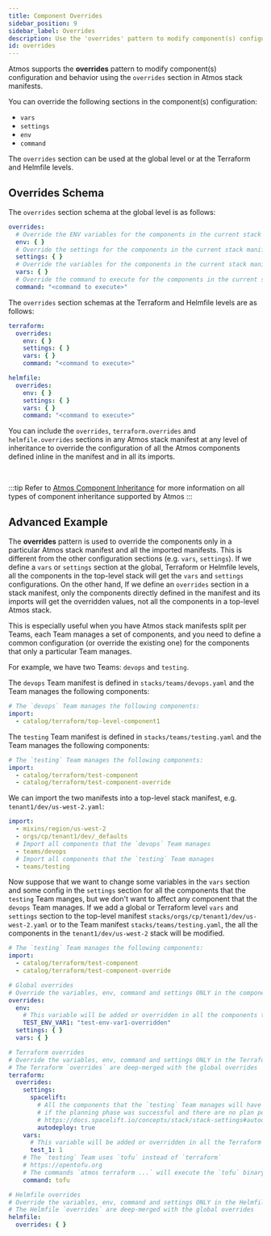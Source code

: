 ```yaml
---
title: Component Overrides
sidebar_position: 9
sidebar_label: Overrides
description: Use the 'overrides' pattern to modify component(s) configuration and behavior.
id: overrides
---
```


Atmos supports the __overrides__ pattern to modify component(s) configuration and behavior using the `overrides` section in Atmos stack manifests.

You can override the following sections in the component(s) configuration:

- `vars`
- `settings`
- `env`
- `command`

The `overrides` section can be used at the global level or at the Terraform and Helmfile levels.

## Overrides Schema

The `overrides` section schema at the global level is as follows:

```yaml
overrides:
  # Override the ENV variables for the components in the current stack manifest and all its imports
  env: { }
  # Override the settings for the components in the current stack manifest and all its imports
  settings: { }
  # Override the variables for the components in the current stack manifest and all its imports
  vars: { }
  # Override the command to execute for the components in the current stack manifest and all its imports
  command: "<command to execute>"
```

The `overrides` section schemas at the Terraform and Helmfile levels are as follows:

```yaml
terraform:
  overrides:
    env: { }
    settings: { }
    vars: { }
    command: "<command to execute>"

helmfile:
  overrides:
    env: { }
    settings: { }
    vars: { }
    command: "<command to execute>"
```

You can include the `overrides`, `terraform.overrides` and `helmfile.overrides` sections in any Atmos stack manifest at any level of inheritance
to override the configuration of all the Atmos components defined inline in the manifest and in all its imports.

<br/>

:::tip
Refer to [Atmos Component Inheritance](/core-concepts/components/inheritance) for more information on all types of component inheritance
supported by Atmos
:::

## Advanced Example

The __overrides__ pattern is used to override the components only in a particular Atmos stack manifest and all the imported
manifests. This is different from the other configuration sections (e.g. `vars`, `settings`). If we define a `vars` or `settings` section at the 
global, Terraform or Helmfile levels, all the components in the top-level stack will get the `vars` and `settings` configurations. On the other hand,
If we define an `overrides` section in a stack manifest, only the components directly defined in the manifest and its imports will get the overridden 
values, not all the components in a top-level Atmos stack.

This is especially useful when you have Atmos stack manifests split per Teams, each Team manages a set of components, and you need to define a common
configuration (or override the existing one) for the components that only a particular Team manages. 

For example, we have two Teams: `devops` and `testing`.

The `devops` Team manifest is defined in `stacks/teams/devops.yaml` and the Team manages the following components:

```yaml title="stacks/teams/devops.yaml"
# The `devops` Team manages the following components:
import:
  - catalog/terraform/top-level-component1
```

The `testing` Team manifest is defined in `stacks/teams/testing.yaml` and the Team manages the following components:

```yaml title="stacks/teams/testing.yaml"
# The `testing` Team manages the following components:
import:
  - catalog/terraform/test-component
  - catalog/terraform/test-component-override
```

We can import the two manifests into a top-level stack manifest, e.g. `tenant1/dev/us-west-2.yaml`:

```yaml title="stacks/orgs/cp/tenant1/dev/us-west-2.yaml"
import:
  - mixins/region/us-west-2
  - orgs/cp/tenant1/dev/_defaults
  # Import all components that the `devops` Team manages
  - teams/devops
  # Import all components that the `testing` Team manages
  - teams/testing
```

Now suppose that we want to change some variables in the `vars` section and some config in the `settings` section for all the components that the 
`testing` Team manges, but we don't want to affect any component that the `devops` Team manages. If we add a global or Terraform level `vars` and
`settings` section to the top-level manifest `stacks/orgs/cp/tenant1/dev/us-west-2.yaml` or to the Team manifest `stacks/teams/testing.yaml`, the
all the components in the `tenant1/dev/us-west-2` stack will be modified.

```yaml title="stacks/teams/testing.yaml"
# The `testing` Team manages the following components:
import:
  - catalog/terraform/test-component
  - catalog/terraform/test-component-override

# Global overrides
# Override the variables, env, command and settings ONLY in the components that the `testing` team manages
overrides:
  env:
    # This variable will be added or overridden in all the components that the `testing` Team manages
    TEST_ENV_VAR1: "test-env-var1-overridden"
  settings: { }
  vars: { }

# Terraform overrides
# Override the variables, env, command and settings ONLY in the Terraform components that the `testing` team manages
# The Terraform `overrides` are deep-merged with the global overrides
terraform:
  overrides:
    settings:
      spacelift:
        # All the components that the `testing` Team manages will have the Spacelift stacks auto-applied
        # if the planning phase was successful and there are no plan policy warnings
        # https://docs.spacelift.io/concepts/stack/stack-settings#autodeploy
        autodeploy: true
    vars:
      # This variable will be added or overridden in all the Terraform components that the `testing` Team manages
      test_1: 1
    # The `testing` Team uses `tofu` instead of `terraform`
    # https://opentofu.org
    # The commands `atmos terraform ...` will execute the `tofu` binary
    command: tofu

# Helmfile overrides
# Override the variables, env, command and settings ONLY in the Helmfile components that the `testing` team manages
# The Helmfile `overrides` are deep-merged with the global overrides
helmfile:
  overrides: { }
```
